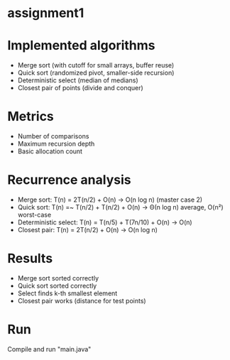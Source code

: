# assignment1

# Implemented algorithms
- Merge sort (with cutoff for small arrays, buffer reuse)
- Quick sort (randomized pivot, smaller-side recursion)
- Deterministic select (median of medians)
- Closest pair of points (divide and conquer)

# Metrics
- Number of comparisons
- Maximum recursion depth
- Basic allocation count

# Recurrence analysis
- Merge sort: T(n) = 2T(n/2) + O(n) → O(n log n) (master case 2)  
- Quick sort: T(n) =~ T(n/2) + T(n/2) + O(n) → Θ(n log n) average, O(n²) worst-case  
- Deterministic select: T(n) = T(n/5) + T(7n/10) + O(n) → O(n)  
- Closest pair: T(n) = 2T(n/2) + O(n) → O(n log n)

# Results
- Merge sort sorted correctly
- Quick sort sorted correctly
- Select finds k-th smallest element
- Closest pair works (distance for test points)

# Run
Compile and run "main.java"
